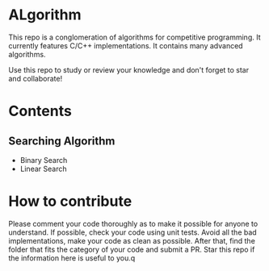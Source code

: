 # ALgorithm
This repo is a conglomeration of algorithms for competitive programming. It currently features C/C++ implementations. It contains many advanced algorithms.

Use this repo to study or review your knowledge and don't forget to star and collaborate!

# Contents
## Searching Algorithm
- Binary Search
- Linear Search

# How to contribute 
Please comment your code thoroughly as to make it possible for anyone to understand. If possible, check your code using unit tests. Avoid all the bad implementations, make your code as clean as possible. After that, find the folder that fits the category of your code and submit a PR. Star this repo if the information here is useful to you.q
